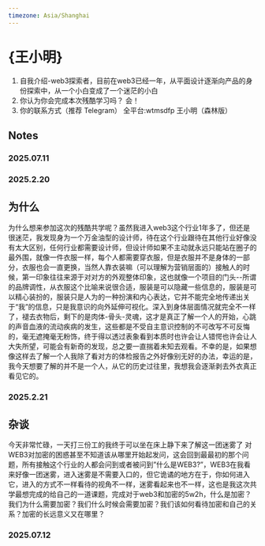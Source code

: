 ```yaml
---
timezone: Asia/Shanghai
---
```


# {王小明}

1. 自我介绍-web3探索者，目前在web3已经一年，从平面设计逐渐向产品的身份探索中，从一个小白变成了一个迷茫的小白
2. 你认为你会完成本次残酷学习吗？ 会！
3. 你的联系方式（推荐 Telegram） 全平台:wtmsdfp 王小明（森林版）

## Notes

<!-- Content_START -->

### 2025.07.11
### 2025.2.20
## 为什么 ##  
为什么想来参加这次的残酷共学呢？虽然我进入web3这个行业1年多了，但还是很迷茫，我发现身为一个万金油型的设计师，待在这个行业跟待在其他行业好像没有太大区别，任何行业都需要设计师，但设计师如果不主动就永远只能站在圈子的最外围，就像一件衣服一样，每个人都需要穿衣服，但是衣服并不是身体的一部分，衣服也会一直更换，当然人靠衣装嘛（可以理解为营销层面的）接触人的时候，第一印象往往来源于对对方的外观整体印象，这也就像一个项目的门头--所谓的品牌调性，从衣服这个比喻来说很合适，服装是可以隐藏一些信息的，服装是可以精心装扮的，服装只是人为的一种扮演和内心表达，它并不能完全地传递出关于“我”的信息，只是我意识的向外延伸可视化。深入到身体层面情况就完全不一样了，褪去衣物后，剩下的是肉体-骨头-灵魂，这才是真正了解一个人的开始，心跳的声音血液的流动疾病的发生，这些都是不受自主意识控制的不可改写不可反悔的，毫无遮掩毫无粉饰，终于得以透过表象看到本质时也许会让人错愕也许会让人大失所望，可能会有新奇的发现，总之要一直揣着未知去观看。不幸的是，如果想像这样去了解一个人我除了看对方的体检报告之外好像别无好的办法，幸运的是，我今天想要了解的并不是一个人，从它的历史过往里，我想我会逐渐剥去外衣真正看见它的。
### 2025.2.21
## 杂谈 ##
今天非常忙碌，一天打三份工的我终于可以坐在床上静下来了解这一团迷雾了
对WEB3对加密的困惑甚至不知道该从哪里开始起发问，这会回到最最初的那个问题，所有接触这个行业的人都会问到或者被问到”什么是WEB3?”，WEB3在我看来好像一团迷雾，进入迷雾是不需要入口的，但它诡谲的地方在于，你如何进入它，进入的方式不一样看待的视角不一样，迷雾看起来也不一样，这也是我这次共学最想完成的给自己的一道课题，完成对于web3和加密的5w2h，什么是加密？我们为什么需要加密？我们什么时候会需要加密？我们该如何看待加密和自己的关系？加密的长远意义又在哪里？
### 2025.07.12

<!-- Content_END -->
